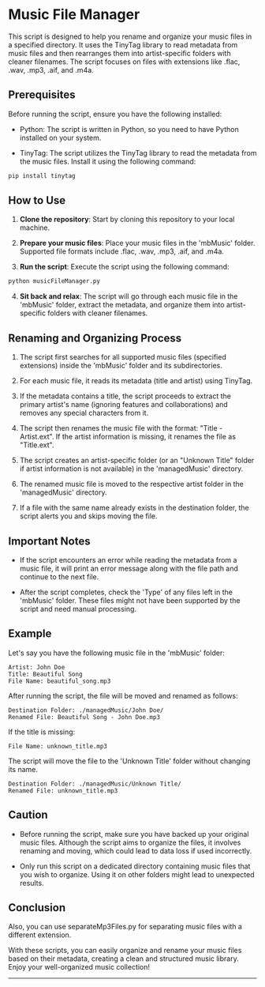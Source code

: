 # Music File Manager

This script is designed to help you rename and organize your music files in a specified directory. It uses the TinyTag library to read metadata from music files and then rearranges them into artist-specific folders with cleaner filenames. The script focuses on files with extensions like .flac, .wav, .mp3, .aif, and .m4a.

## Prerequisites

Before running the script, ensure you have the following installed:

- Python: The script is written in Python, so you need to have Python installed on your system.

- TinyTag: The script utilizes the TinyTag library to read the metadata from the music files. Install it using the following command:

```bash
pip install tinytag
```

## How to Use

1. **Clone the repository**: Start by cloning this repository to your local machine.

2. **Prepare your music files**: Place your music files in the 'mbMusic' folder. Supported file formats include .flac, .wav, .mp3, .aif, and .m4a.

3. **Run the script**: Execute the script using the following command:

```bash
python musicFileManager.py
```

4. **Sit back and relax**: The script will go through each music file in the 'mbMusic' folder, extract the metadata, and organize them into artist-specific folders with cleaner filenames.

## Renaming and Organizing Process

1. The script first searches for all supported music files (specified extensions) inside the 'mbMusic' folder and its subdirectories.

2. For each music file, it reads its metadata (title and artist) using TinyTag.

3. If the metadata contains a title, the script proceeds to extract the primary artist's name (ignoring features and collaborations) and removes any special characters from it.

4. The script then renames the music file with the format: "Title - Artist.ext". If the artist information is missing, it renames the file as "Title.ext".

5. The script creates an artist-specific folder (or an "Unknown Title" folder if artist information is not available) in the 'managedMusic' directory.

6. The renamed music file is moved to the respective artist folder in the 'managedMusic' directory.

7. If a file with the same name already exists in the destination folder, the script alerts you and skips moving the file.

## Important Notes

- If the script encounters an error while reading the metadata from a music file, it will print an error message along with the file path and continue to the next file.

- After the script completes, check the 'Type' of any files left in the 'mbMusic' folder. These files might not have been supported by the script and need manual processing.

## Example

Let's say you have the following music file in the 'mbMusic' folder:

```
Artist: John Doe
Title: Beautiful Song
File Name: beautiful_song.mp3
```

After running the script, the file will be moved and renamed as follows:

```
Destination Folder: ./managedMusic/John Doe/
Renamed File: Beautiful Song - John Doe.mp3
```

If the title is missing:

```
File Name: unknown_title.mp3
```

The script will move the file to the 'Unknown Title' folder without changing its name.

```
Destination Folder: ./managedMusic/Unknown Title/
Renamed File: unknown_title.mp3
```

## Caution

- Before running the script, make sure you have backed up your original music files. Although the script aims to organize the files, it involves renaming and moving, which could lead to data loss if used incorrectly.

- Only run this script on a dedicated directory containing music files that you wish to organize. Using it on other folders might lead to unexpected results.

## Conclusion

Also, you can use separateMp3Files.py for separating music files with a different extension.

With these scripts, you can easily organize and rename your music files based on their metadata, creating a clean and structured music library. Enjoy your well-organized music collection!

---
